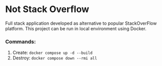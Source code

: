 # Not Stack Overflow

Full stack application developed as alternative to popular StackOverFlow platform. This project can be run in local environment using Docker.

### Commands:

1. Create: `docker compose up -d --build`
2. Destroy: `docker compose down --rmi all`
